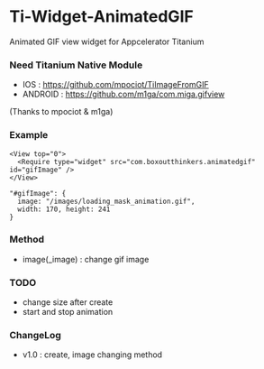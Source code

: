 # Ti-Widget-AnimatedGIF
Animated GIF view widget for Appcelerator Titanium


### Need Titanium Native Module
- IOS : https://github.com/mpociot/TiImageFromGIF
- ANDROID : https://github.com/m1ga/com.miga.gifview

(Thanks to mpociot & m1ga)


### Example
````
<View top="0">
  <Require type="widget" src="com.boxoutthinkers.animatedgif" id="gifImage" />
</View>
````

````
"#gifImage": {
  image: "/images/loading_mask_animation.gif",
  width: 170, height: 241
}
````


### Method
- image(_image) : change gif image


### TODO
- change size after create
- start and stop animation


### ChangeLog
- v1.0 : create, image changing method
